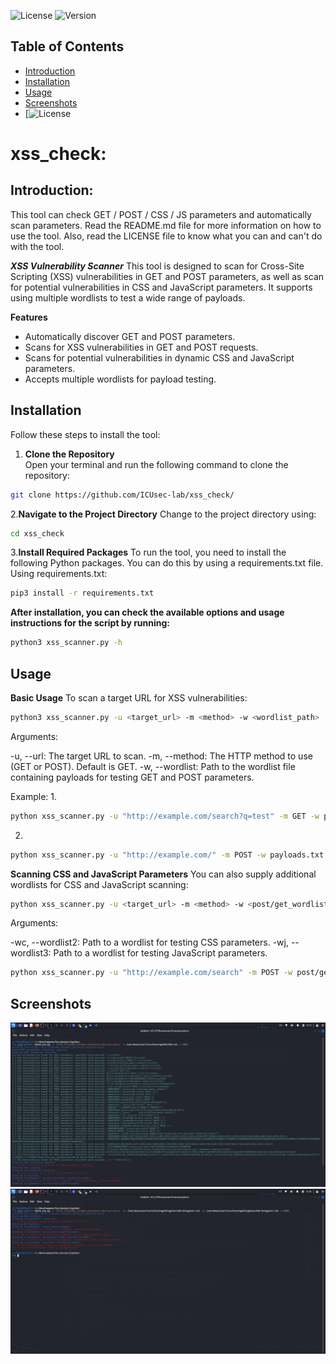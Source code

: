 ![License](https://img.shields.io/badge/license-MIT-blue)
![Version](https://img.shields.io/badge/version-1.0.0-blue)

## Table of Contents
- [Introduction](#introduction)
- [Installation](#installation)
- [Usage](#usage)
- [Screenshots](#Screenshots)
- [![License](LICENSE)
# xss_check:

## Introduction:
This tool can check GET / POST / CSS / JS parameters and automatically scan parameters. Read the README.md file for more information on how to use the tool. Also, read the LICENSE file to know what you can and can't do with the tool.

***XSS Vulnerability Scanner***
This tool is designed to scan for Cross-Site Scripting (XSS) vulnerabilities in GET and POST parameters, as well as scan for potential vulnerabilities in CSS and JavaScript parameters. It supports using multiple wordlists to test a wide range of payloads.

__Features__ 
- Automatically discover GET and POST parameters.
- Scans for XSS vulnerabilities in GET and POST requests.
- Scans for potential vulnerabilities in dynamic CSS and JavaScript parameters.
- Accepts multiple wordlists for payload testing.

## Installation
Follow these steps to install the tool:

1. **Clone the Repository**  
   Open your terminal and run the following command to clone the repository:
```bash
git clone https://github.com/ICUsec-lab/xss_check/
```
2.**Navigate to the Project Directory**
Change to the project directory using:
  ```bash
cd xss_check
```
3.**Install Required Packages**
To run the tool, you need to install the following Python packages. You can do this by using a requirements.txt file.
Using requirements.txt:
```bash
pip3 install -r requirements.txt
```

**After installation, you can check the available options and usage instructions for the script by running:**
```bash
python3 xss_scanner.py -h
```

## Usage
**Basic Usage**
To scan a target URL for XSS vulnerabilities:
```bash
python3 xss_scanner.py -u <target_url> -m <method> -w <wordlist_path>
```
Arguments:

-u, --url: The target URL to scan.
-m, --method: The HTTP method to use (GET or POST). Default is GET.
-w, --wordlist: Path to the wordlist file containing payloads for testing GET and POST parameters.

Example:
1.
```bash
python xss_scanner.py -u "http://example.com/search?q=test" -m GET -w payloads.txt
```
2.
```bash
python xss_scanner.py -u "http://example.com/" -m POST -w payloads.txt
```

**Scanning CSS and JavaScript Parameters**
You can also supply additional wordlists for CSS and JavaScript scanning:
```bash
python xss_scanner.py -u <target_url> -m <method> -w <post/get_wordlist> -wc <css_wordlist> -wj <js_wordlist>
```

Arguments:

-wc, --wordlist2: Path to a wordlist for testing CSS parameters.
-wj, --wordlist3: Path to a wordlist for testing JavaScript parameters.
```bash
python xss_scanner.py -u "http://example.com/search" -m POST -w post/get_payloads.txt -wc css_payloads.txt -wj js_payloads.txt
```
## Screenshots
![Screenshot](post_parameters.png)
![Screenshot](css_js_parameters.png)
